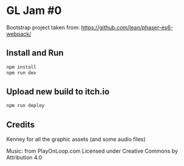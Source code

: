 # GL Jam #0

Bootstrap project taken from: https://github.com/lean/phaser-es6-webpack/

## Install and Run

```bash
npm install
npm run dev
```

## Upload new build to itch.io

```bash
npm run deploy
```

## Credits

Kenney for all the graphic assets (and some audio files)

Music: from PlayOnLoop.com
Licensed under Creative Commons by Attribution 4.0
